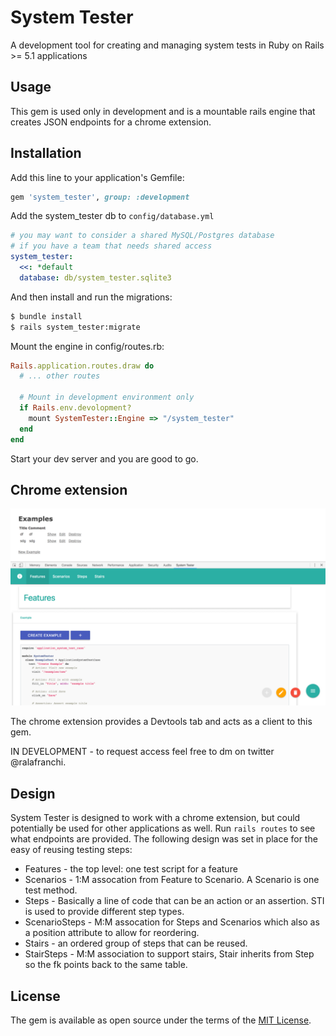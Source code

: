 # System Tester
A development tool for creating and managing system tests in Ruby on Rails >= 5.1 applications

## Usage
This gem is used only in development and is a mountable rails engine that creates JSON endpoints for a chrome extension.

## Installation
Add this line to your application's Gemfile:

```ruby
gem 'system_tester', group: :development
```

Add the system_tester db to `config/database.yml`
```yml
# you may want to consider a shared MySQL/Postgres database
# if you have a team that needs shared access
system_tester:
  <<: *default
  database: db/system_tester.sqlite3
```

And then install and run the migrations:
```bash
$ bundle install
$ rails system_tester:migrate
```

Mount the engine in config/routes.rb:
```ruby
Rails.application.routes.draw do
  # ... other routes
  
  # Mount in development environment only
  if Rails.env.devolopment?
    mount SystemTester::Engine => "/system_tester"
  end
end
```

Start your dev server and you are good to go.

## Chrome extension
![image](screenshot.png)

The chrome extension provides a Devtools tab and acts as a client to this gem.

IN DEVELOPMENT - to request access feel free to dm on twitter @ralafranchi.

## Design
System Tester is designed to work with a chrome extension, but could potentially be used for other applications as well.
Run `rails routes` to see what endpoints are provided.  The following design was set in place for the easy of reusing
testing steps:
 
 * Features - the top level: one test script for a feature
 * Scenarios - 1:M assocation from Feature to Scenario. A Scenario is one test method.
 * Steps - Basically a line of code that can be an action or an assertion. STI is used to provide different step types.
 * ScenarioSteps - M:M assocation for Steps and Scenarios which also as a position attribute to allow for reordering.
 * Stairs - an ordered group of steps that can be reused.
 * StairSteps - M:M association to support stairs, Stair inherits from Step so the fk points back to the same table.

## License
The gem is available as open source under the terms of the [MIT License](http://opensource.org/licenses/MIT).

